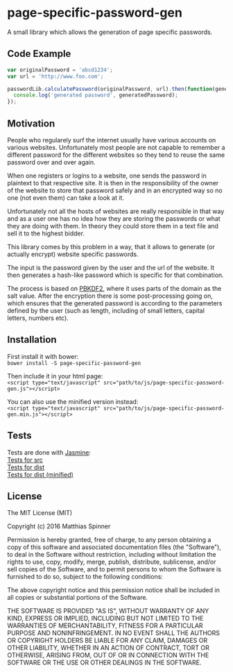 # page-specific-password-gen

A small library which allows the generation of page specific passwords.

## Code Example

```javascript
var originalPassword = 'abcd1234';
var url = 'http://www.foo.com';

passwordLib.calculatePassword(originalPassword, url).then(function(generatedPassword) {
  console.log('generated password', generatedPassword);
});

```

## Motivation

People who regularely surf the internet usually have various accounts on various websites. 
Unfortunately most people are not capable to remember a different password for the different websites
so they tend to reuse the same password over and over again.

When one registers or logins to a website, one sends the password in plaintext to that respective site.
It is then in the responsibility of the owner of the website to store that password safely and in an encrypted
way so no one (not even them) can take a look at it.

Unfortunately not all the hosts of websites are really responsible in that way and as a user one has no idea how they 
are storing the passwords or what they are doing with them. In theory they could store them in a text file and sell it to the highest bidder.

This library comes by this problem in a way, that it allows to generate (or actually encrypt) website specific passwords.

The input is the password given by the user and the url of the website.
It then generates a hash-like password which is specific for that combination.

The process is based on [PBKDF2], where it uses parts of the domain as the salt value.
After the encryption there is some post-processing going on, which ensures that the generated password 
is according to the parameters defined by the user (such as length, including of small letters, capital letters, numbers etc).
<!--
This library can be used, to generate website specific passwords.  
This way a user can create different passwords for different domains using the same password as an input. 
With that the 

The process for that is quite simple:  

It takes the domain as a salt value, combines it with the password and encrypts it.
-->
## Installation

First install it with bower:  
`bower install -S page-specific-password-gen`

Then include it in your html page:  
`<script type="text/javascript" src="path/to/js/page-specific-password-gen.js"></script>`

You can also use the minified version instead:  
`<script type="text/javascript" src="path/to/js/page-specific-password-gen.min.js"></script>`

<!--
## API Reference

Depending on the size of the project, if it is small and simple enough the reference docs can be added to the README. For medium size to larger projects it is important to at least provide a link to where the API reference docs live.
-->

## Tests

Tests are done with [Jasmine]:  
[Tests for src]  
[Tests for dist]  
[Tests for dist (minified)]  

<!--## Contributors

Let people know how they can dive into the project, include important links to things like issue trackers, irc, twitter accounts if applicable.
-->

## License

The MIT License (MIT)

Copyright (c) 2016 Matthias Spinner

Permission is hereby granted, free of charge, to any person obtaining a copy
of this software and associated documentation files (the "Software"), to deal
in the Software without restriction, including without limitation the rights
to use, copy, modify, merge, publish, distribute, sublicense, and/or sell
copies of the Software, and to permit persons to whom the Software is
furnished to do so, subject to the following conditions:

The above copyright notice and this permission notice shall be included in
all copies or substantial portions of the Software.

THE SOFTWARE IS PROVIDED "AS IS", WITHOUT WARRANTY OF ANY KIND, EXPRESS OR
IMPLIED, INCLUDING BUT NOT LIMITED TO THE WARRANTIES OF MERCHANTABILITY,
FITNESS FOR A PARTICULAR PURPOSE AND NONINFRINGEMENT. IN NO EVENT SHALL THE
AUTHORS OR COPYRIGHT HOLDERS BE LIABLE FOR ANY CLAIM, DAMAGES OR OTHER
LIABILITY, WHETHER IN AN ACTION OF CONTRACT, TORT OR OTHERWISE, ARISING FROM,
OUT OF OR IN CONNECTION WITH THE SOFTWARE OR THE USE OR OTHER DEALINGS IN
THE SOFTWARE.

[PBKDF2]: https://en.wikipedia.org/wiki/PBKDF2
[Jasmine]: http://jasmine.github.io/2.4/introduction.html
[Tests for src]: test/index_src.html  
[Tests for dist]: test/index_dist.html  
[Tests for dist (minified)]: test/index_dist_min.html    
